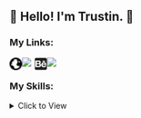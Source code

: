 ## 👋 Hello! I'm Trustin. 👋

### My Links:

[<img align="left" width="22px" src="https://raw.githubusercontent.com/iconic/open-iconic/master/svg/globe.svg" />][website]
[<img align="left" width="22px" src="https://cdn.jsdelivr.net/npm/simple-icons@v3/icons/linkedin.svg" />][linkedin]
[<img align="left" width="22px" src="https://raw.githubusercontent.com/devicons/devicon/master/icons/behance/behance-plain.svg" />][behance]
[<img align="left" width="22px" src="https://cdn.jsdelivr.net/npm/simple-icons@v3/icons/instagram.svg" />][instagram]
<br />

### My Skills:
<details>
  <summary>Click to View</summary>
  <br />
  <details open>
    <summary>Languages:</summary>
    <br />
    <img align="left" alt="R" width="40px" src="https://upload.wikimedia.org/wikipedia/commons/thumb/1/1b/R_logo.svg/1200px-R_logo.svg.png" />
    <img align="left" alt="Python" width="40px" src="https://raw.githubusercontent.com/devicons/devicon/master/icons/python/python-original.svg" />
    <img align="left" alt="Java" width="40px" src="https://raw.githubusercontent.com/devicons/devicon/1119b9f84c0290e0f0b38982099a2bd027a48bf1/icons/java/java-original.svg" />
    <img align="left" alt="HTML5" width="40px" src="https://raw.githubusercontent.com/github/explore/80688e429a7d4ef2fca1e82350fe8e3517d3494d/topics/html/html.png" />
    <img align="left" alt="CSS3" width="40px" src="https://raw.githubusercontent.com/github/explore/80688e429a7d4ef2fca1e82350fe8e3517d3494d/topics/css/css.png" />
    </details>
  <br />
  <br />
  
  <details open>
    <summary>Frameworks:</summary>
    <br />
    <img align="left" alt="Plotly" width="40px" src="https://avatars.githubusercontent.com/u/5997976?s=200&v=4" />
    <img align="left" alt="Flask" width="40px" src="https://raw.githubusercontent.com/devicons/devicon/master/icons/flask/flask-original.svg" />
    <img align="left" alt="ReactJS" width="40px" src="https://raw.githubusercontent.com/devicons/devicon/master/icons/react/react-original.svg" />
    <img align="left" alt="NodeJS" width="40px" src="https://raw.githubusercontent.com/devicons/devicon/master/icons/nodejs/nodejs-original.svg" />
  </details>
  <br />
  <br />

  <details open>
    <summary>Databases:</summary>
    <br />
    <img align="left" alt="MySQL" width="40px" src="https://raw.githubusercontent.com/devicons/devicon/1119b9f84c0290e0f0b38982099a2bd027a48bf1/icons/mysql/mysql-original.svg" />
    <img align="left" alt="MongoDB" width="40px" src="https://raw.githubusercontent.com/devicons/devicon/master/icons/mongodb/mongodb-original.svg" />
  </details>
  <br />
  <br />

  <details open>
    <summary>Tools:</summary>
    <br />
    <img align="left" alt="VSCode" width="40px" src="https://raw.githubusercontent.com/devicons/devicon/1119b9f84c0290e0f0b38982099a2bd027a48bf1/icons/vscode/vscode-original.svg" />
    <img align="left" alt="Adobe XD" width="40px" src="https://upload.wikimedia.org/wikipedia/commons/thumb/c/c2/Adobe_XD_CC_icon.svg/1200px-Adobe_XD_CC_icon.svg.png" />
    <img align="left" alt="Figma" width="40px" src="https://raw.githubusercontent.com/devicons/devicon/master/icons/figma/figma-original.svg" />
  </details>
  <br />
  <br />

</details>

[website]: https://trwstin.github.io
[instagram]: https://instagram.com/trwstin
[linkedin]: https://linkedin.com/in/trwstin
[behance]: https://behance.net/trwstin
